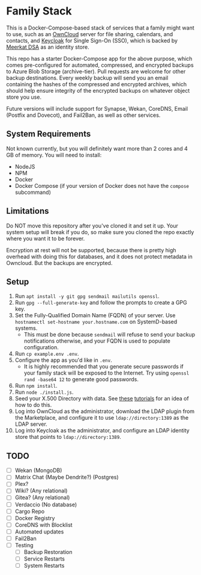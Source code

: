 # Family Stack

This is a Docker-Compose-based stack of services that a family might want to
use, such as an [OwnCloud](https://owncloud.com/) server for file sharing,
calendars, and contacts, and [Keycloak](https://www.keycloak.org/) for Single
Sign-On (SSO), which is backed by
[Meerkat DSA](https://wildboar-software.github.io/directory/) as an identity
store.

This repo has a starter Docker-Compose app for the above purpose, which comes
pre-configured for automated, compressed, and encrypted backups to Azure Blob
Storage (archive-tier). Pull requests are welcome for other backup destinations.
Every weekly backup will send you an email containing the hashes of the
compressed and encrypted archives, which should help ensure integrity of the
encrypted backups on whatever object store you use.

Future versions will include support for Synapse, Wekan, CoreDNS, Email
(Postfix and Dovecot), and Fail2Ban, as well as other services.

## System Requirements

Not known currently, but you will definitely want more than 2 cores and 4 GB of
memory. You will need to install:

- NodeJS
- NPM
- Docker
- Docker Compose (if your version of Docker does not have the `compose` subcommand)

## Limitations

Do NOT move this repository after you've cloned it and set it up. Your system
setup will break if you do, so make sure you cloned the repo exactly where you
want it to be forever.

Encryption at rest will not be supported, because there is pretty high overhead
with doing this for databases, and it does not protect metadata in Owncloud.
But the backups are encrypted.

## Setup

1. Run `apt install -y git gpg sendmail mailutils openssl`.
2. Run `gpg --full-generate-key` and follow the prompts to create a GPG key.
3. Set the Fully-Qualified Domain Name (FQDN) of your server. Use
   `hostnamectl set-hostname your.hostname.com` on SystemD-based systems.
   - This must be done because `sendmail` will refuse to send your backup
     notifications otherwise, and your FQDN is used to populate configuration.
4. Run `cp example.env .env`.
5. Configure the app as you'd like in `.env`.
   - It is highly recommended that you generate secure passwords if your family
     stack will be exposed to the Internet. Try using `openssl rand -base64 12`
     to generate good passwords.
6. Run `npm install`.
7. Run `node ./install.js`.
8. Seed your X.500 Directory with data. See [these](https://wildboar-software.github.io/directory/docs/tutorial01)
   [tutorials](https://wildboar-software.github.io/directory/docs/tutorial02) for
   an idea of how to do this.
9. Log into OwnCloud as the administrator, download the LDAP plugin from the
   Marketplace, and configure it to use `ldap://directory:1389` as the LDAP
   server.
10. Log into Keycloak as the administrator, and configure an LDAP identity
   store that points to `ldap://directory:1389`.

## TODO

- [ ] Wekan (MongoDB)
- [ ] Matrix Chat (Maybe Dendrite?) (Postgres)
- [ ] Plex?
- [ ] Wiki? (Any relational)
- [ ] Gitea? (Any relational)
- [ ] Verdaccio (No database)
- [ ] Cargo Repo
- [ ] Docker Registry
- [ ] CoreDNS with Blocklist
- [ ] Automated updates
- [ ] Fail2Ban
- [ ] Testing
  - [ ] Backup Restoration
  - [ ] Service Restarts
  - [ ] System Restarts
